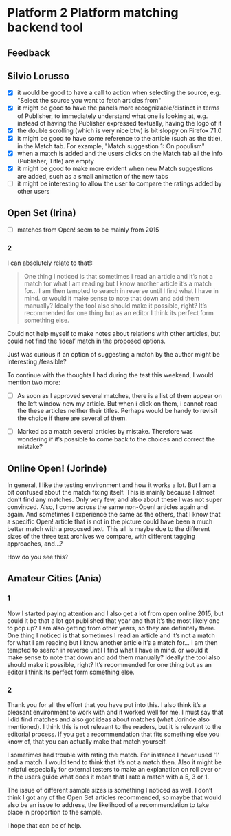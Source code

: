 # Platform 2 Platform matching backend tool

## Feedback

## Silvio Lorusso

-[x] it would be good to have a call to action when selecting the source, e.g. "Select the source you want to fetch articles from"
-[x] it might be good to have the panels more recognizable/distinct in terms of Publisher, to immediately understand what one is looking at, e.g. instead of having the Publisher expressed textually, having the logo of it
-[x] the double scrolling (which is very nice btw) is bit sloppy on Firefox 71.0
-[x] it might be good to have some reference to the article (such as the title), in the Match tab. For example, "Match suggestion 1: On populism"
-[x] when a match is added and the users clicks on the Match tab all the info (Publisher, Title) are empty
-[x] it might be good to make more evident when new Match suggestions are added, such as a small animation of the new tabs
-[ ] it might be interesting to allow the user to compare the ratings added by other users

## Open Set (Irina)

-[ ] matches from Open! seem to be mainly from 2015

### 2

I can absolutely relate to that!: 

> One thing I noticed is that sometimes I read an article and it’s not a match for what I am reading but I know another article it’s a match for… I am then tempted to search in reverse until I find what I have in mind. or would it make sense to note that down and add them manually? Ideally the tool also should make it possible, right? It’s recommended for one thing but as an editor I think its perfect form something else.

Could not help myself to make notes about relations with other articles, but could not find the ‘ideal’ match in the proposed options. 

Just was curious if an option of suggesting a match by the author might be interesting /feasible?

To continue with the thoughts I had during the test this weekend, I would mention two more: 

-[ ] As soon as I approved several matches, there is a list of them appear on the left window new my article. But when i click on them, i cannot read the these articles neither their titles. Perhaps would be handy to revisit the choice if there are several of them. 

-[ ] Marked as a match several articles by mistake. Therefore was wondering if it’s possible to come back to the choices and correct the mistake? 

## Online Open! (Jorinde)

In general, I like the testing environment and how it works a lot. But I am a bit confused about the match fixing itself. This is mainly because I almost don’t find any matches. Only very few, and also about these I was not super convinced. Also, I come across the same non-Open! articles again and again. And sometimes I experience the same as the others, that I know that a specific Open! article that is not in the picture could have been a much better match with a proposed text. This all is maybe due to the different sizes of the three text archives we compare, with different tagging approaches, and…?

How do you see this?

## Amateur Cities (Ania)

### 1

Now I started paying attention and I also get a lot from open online 2015, but could it be that a lot got published that year and that it’s the most likely one to pop up? I am also getting from other years, so they are definitely there.
One thing I noticed is that sometimes I read an article and it’s not a match for what I am reading but I know another article it’s a match for… I am then tempted to search in reverse until I find what I have in mind. or would it make sense to note that down and add them manually? Ideally the tool also should make it possible, right? It’s recommended for one thing but as an editor I think its perfect form something else.

### 2

Thank you for all the effort that you have put into this. I also think it’s a pleasant environment to work with and it worked well for me. I must say that I did find matches and also got ideas about matches (what Jorinde also mentioned). I think this is not relevant to the readers, but it is relevant to the editorial process. If you get a recommendation that fits something else you know of, that you can actually make that match yourself. 

I sometimes had trouble with rating the match. For instance I never used ‘1’ and a match. I would tend to think that it’s not a match then. Also it might be helpful especially for external testers to make an explanation on roll over or in the users guide what does it mean that I rate a match with a 5, 3 or 1.

The issue of different sample sizes is something I noticed as well. I don’t think I got any of the Open Set articles recommended, so maybe that would also be an issue to address, the likelihood of a recommendation to take place in proportion to the sample.

I hope that can be of help.
